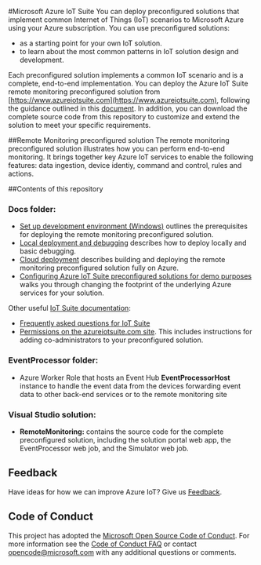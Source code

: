 #Microsoft Azure IoT Suite 
You can deploy preconfigured solutions that implement common Internet of Things (IoT) scenarios to Microsoft Azure using your Azure subscription. You can use preconfigured solutions: 
- as a starting point for your own IoT solution. 
- to learn about the most common patterns in IoT solution design and development. 

Each preconfigured solution implements a common IoT scenario and is a complete, end-to-end implementation. You can deploy the Azure IoT Suite remote monitoring preconfigured solution from [https://www.azureiotsuite.com](https://www.azureiotsuite.com), following the guidance outlined in this [document](https://azure.microsoft.com/en-us/documentation/articles/iot-suite-getstarted-preconfigured-solutions/). In addition, you can download the complete source code from this repository to customize and extend the solution to meet your specific requirements. 

##Remote Monitoring preconfigured solution
The remote monitoring preconfigured solution illustrates how you can perform end-to-end monitoring. It brings together key Azure IoT services to enable the following features: data ingestion, device identiy, command and control, rules and actions.

##Contents of this repository

### Docs folder:
  * [Set up development environment (Windows)](Docs/dev-setup.md) outlines the prerequisites for deploying the remote monitoring preconfigured solution.
  * [Local deployment and debugging](Docs/local-deployment.md) describes how to deploy locally and basic debugging.
  * [Cloud deployment](Docs/cloud-deployment.md) describes building and deploying the remote monitoring preconfigured solution fully on Azure.
  * [Configuring Azure IoT Suite preconfigured solutions for demo purposes](Docs/configure-preconfigured-demo.md) walks you through changing the footprint of the underlying Azure services for your solution.

Other useful [IoT Suite documentation](https://azure.microsoft.com/documentation/suites/iot-suite/):
  * [Frequently asked questions for IoT Suite](https://azure.microsoft.com/documentation/articles/iot-suite-faq/)
  * [Permissions on the azureiotsuite.com site](https://azure.microsoft.com/documentation/articles/iot-suite-permissions/). This includes instructions for adding co-administrators to your preconfigured solution.
  
### EventProcessor folder:
  * Azure Worker Role that hosts an Event Hub **EventProcessorHost** instance to handle the event data from the devices forwarding event data to other back-end services or to the remote monitoring site

### Visual Studio solution:
  * **RemoteMonitoring:** contains the source code for the complete preconfigured solution, including the solution portal web app, the EventProcessor web job, and the Simulator web job.
  
## Feedback

Have ideas for how we can improve Azure IoT? Give us [Feedback](http://feedback.azure.com/forums/321918-azure-iot).

## Code of Conduct

This project has adopted the [Microsoft Open Source Code of Conduct](https://opensource.microsoft.com/codeofconduct/). For more information see the [Code of Conduct FAQ](https://opensource.microsoft.com/codeofconduct/faq/) or contact [opencode@microsoft.com](mailto:opencode@microsoft.com) with any additional questions or comments.